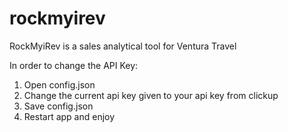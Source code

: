 # rockmyirev
RockMyiRev is a sales analytical tool for Ventura Travel

In order to change the API Key:
1. Open config.json
2. Change the current api key given to your api key from clickup
3. Save config.json
4. Restart app and enjoy

